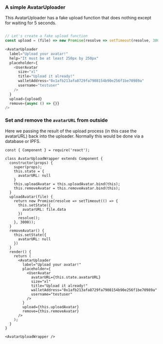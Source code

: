 ### A simple AvatarUploader

This AvatarUploader has a fake upload function that does nothing except for waiting for 5 seconds.

```js

// Let's create a fake upload function
const upload = (file) => new Promise(resolve => setTimeout(resolve, 3000));

<AvatarUploader
  label="Upload your avatar!"
  help="It must be at least 250px by 250px"
  placeholder={
    <UserAvatar
      size="xl"
      title="Upload it already!"
      walletAddress="0x1afb213afa8729fa7908154b90e256f1be70989a"
      username="testuser"
    />
  }
  upload={upload}
  remove={async () => {}}
/>
```

### Set and remove the `avatarURL` from outside

Here we passing the result of the upload process (in this case the avatarURL) back into the uploader. Normally this would be done via a database or IPFS.

```
const { Component } = require('react');

class AvatarUploadWrapper extends Component {
  constructor(props) {
    super(props);
    this.state = {
      avatarURL: null
    }
    this.uploadAvatar = this.uploadAvatar.bind(this);
    this.removeAvatar = this.removeAvatar.bind(this);
  }
  uploadAvatar(file) {
    return new Promise(resolve => setTimeout(() => {
      this.setState({
        avatarURL: file.data
      })
      resolve();
    }, 3000));
  }
  removeAvatar() {
    this.setState({
      avatarURL: null
    })
  }
  render() {
    return (
      <AvatarUploader
        label="Upload your avatar!"
        placeholder={
          <UserAvatar
            avatarURL={this.state.avatarURL}
            size="xl"
            title="Upload it already!"
            walletAddress="0x1afb213afa8729fa7908154b90e256f1be70989a"
            username="testuser"
          />
        }
        upload={this.uploadAvatar}
        remove={this.removeAvatar}
      />
    );
  }
}

<AvatarUploadWrapper />
```
